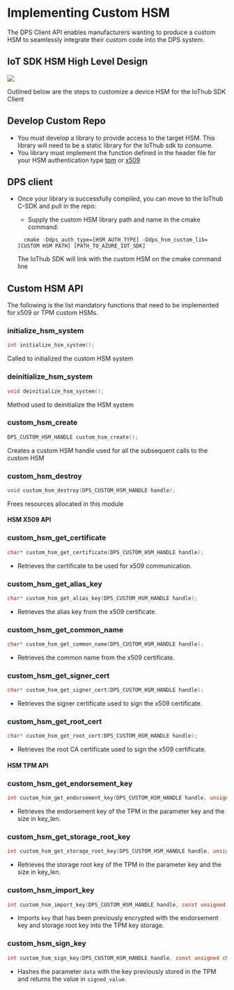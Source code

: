 # Implementing Custom HSM

The DPS Client API enables manufacturers wanting to produce a custom HSM to seamlessly integrate their custom code into the DPS system.

## IoT SDK HSM High Level Design

![][1]

Outlined below are the steps to customize a device HSM for the IoThub SDK Client

## Develop Custom Repo

- You must develop a library to provide access to the target HSM.  This library will need to be a static library for the IoThub sdk to consume.
- You library must implement the function defined in the header file for your HSM authentication type [tpm](https://github.com/Azure/azure-iot-device-auth/blob/master/dps_client/adapters/custom_hsm_tpm_impl.h) or [x509](https://github.com/Azure/azure-iot-device-auth/blob/master/dps_client/adapters/custom_hsm_x509_impl.h)

## DPS client

- Once your library is successfully compiled, you can move to the IoThub C-SDK and pull in the repo:

  - Supply the custom HSM library path and name in the cmake command:

  ```Shell
    cmake -Ddps_auth_type=[HSM_AUTH_TYPE] -Ddps_hsm_custom_lib=[CUSTOM HSM PATH] [PATH_TO_AZURE_IOT_SDK]
  ```

  The IoThub SDK will link with the custom HSM on the cmake command line

## Custom HSM API

The following is the list mandatory functions that need to be implemented for x509 or TPM custom HSMs.

### initialize_hsm_system

```c
int initialize_hsm_system();
```

Called to initialized the custom HSM system

### deinitialize_hsm_system

```c
void deinitialize_hsm_system();
```

Method used to deinitialize the HSM system

### custom_hsm_create

```C
DPS_CUSTOM_HSM_HANDLE custom_hsm_create();
```

Creates a custom HSM handle used for all the subsequent calls to the custom HSM

### custom_hsm_destroy

```C
void custom_hsm_destroy(DPS_CUSTOM_HSM_HANDLE handle);
```

Frees resources allocated in this module

#### HSM X509 API

### custom_hsm_get_certificate

```c
char* custom_hsm_get_certificate(DPS_CUSTOM_HSM_HANDLE handle);
```

- Retrieves the certificate to be used for x509 communication.

### custom_hsm_get_alias_key

```c
char* custom_hsm_get_alias_key(DPS_CUSTOM_HSM_HANDLE handle);
```

- Retrieves the alias key from the x509 certificate.

### custom_hsm_get_common_name

```c
char* custom_hsm_get_common_name(DPS_CUSTOM_HSM_HANDLE handle);
```

- Retrieves the common name from the x509 certificate.

### custom_hsm_get_signer_cert

```c
char* custom_hsm_get_signer_cert(DPS_CUSTOM_HSM_HANDLE handle);
```

- Retrieves the signer certificate used to sign the x509 certificate.

### custom_hsm_get_root_cert

```c
char* custom_hsm_get_root_cert(DPS_CUSTOM_HSM_HANDLE handle);
```

- Retrieves the root CA certificate used to sign the x509 certificate.

#### HSM TPM API

### custom_hsm_get_endorsement_key

```c
int custom_hsm_get_endorsement_key(DPS_CUSTOM_HSM_HANDLE handle, unsigned char** key, size_t* key_len);
```

- Retrieves the endorsement key of the TPM in the parameter key and the size in key_len.

### custom_hsm_get_storage_root_key

```c
int custom_hsm_get_storage_root_key(DPS_CUSTOM_HSM_HANDLE handle, unsigned char** key, size_t* key_len);
```

- Retrieves the storage root key of the TPM in the parameter key and the size in key_len.

### custom_hsm_import_key

```c
int custom_hsm_import_key(DPS_CUSTOM_HSM_HANDLE handle, const unsigned char* key, size_t key_len);
```

- Imports `key` that has been previously encrypted with the endorsement key and storage root key into the TPM key storage.

### custom_hsm_sign_key

```c
int custom_hsm_sign_key(DPS_CUSTOM_HSM_HANDLE handle, const unsigned char* data, size_t data_len, unsigned char** signed_value, size_t* signed_len);
```

- Hashes the parameter `data` with the key previously stored in the TPM and returns  the value in `signed_value`.


[1]: ./media/dps_high_level_diagram.png